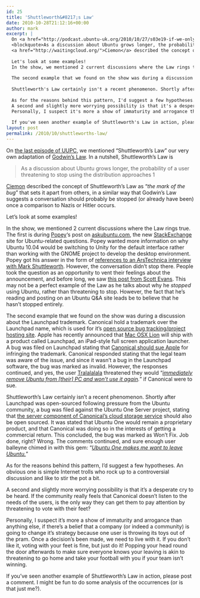 ```yaml
---
id: 25
title: 'Shuttleworth&#8217;s Law'
date: 2010-10-28T21:12:16+00:00
author: mark
excerpt: |
  On <a href="http://podcast.ubuntu-uk.org/2010/10/27/s03e19-if-we-only-knew/">the last episode of UUPC</a>, we mentioned "Shuttleworth's Law" our very own adaptation of <a href="http://en.wikipedia.org/wiki/Godwin%27s_law">Godwin's Law</a>. In a nutshell, Shuttleworth's Law is
  <blockquote>As a discussion about Ubuntu grows longer, the probability of a user threatening to stop using the distribution approaches 1</blockquote>
  <a href="http://waitingcloud.org/">Ciemon</a> described the concept of Shuttleworth's Law as "<cite>the mark of the bug</cite>" that sets it apart from others, in a similar way that Godwin's Law suggests a conversation should probably be stopped (or already have been) once a comparison to Nazis or Hitler occurs.
  
  Let's look at some examples!
  In the show, we mentioned 2 current discussions where the Law rings true. The first is during <a href="http://popey.com">Popey</a>'s post on <a href="http://askubuntu.com">askubuntu.com</a>, the new <a href="http://stackexchange.com">StackExchange</a> site for Ubuntu-related questions. Popey wanted more information on why Ubuntu 10.04 would be switching to Unity for the default interface rather than working with the GNOME project to develop the desktop environment. Popey got his answer in the form of <a href="http://askubuntu.com/questions/9424/why-is-ubuntu-11-04-switching-to-unity/9480#9480">references to an ArsTechnica interview with Mark Shuttleworth</a>. However, the conversation didn't stop there. People took the question as an opportunity to vent their feelings about the announcement, and before long, we saw <a href="http://askubuntu.com/questions/9424/why-is-ubuntu-11-04-switching-to-unity/9459#9459">this post from Scott Evans</a>. This may not be a perfect example of the Law as he talks about why he <em>stopped</em> using Ubuntu, rather than threatening to stop. However, the fact that he's reading and posting on an Ubuntu Q&A site leads be to believe that he hasn't stopped entirely.
  
  The second example that we found on the show was during a discussion about the Launchpad trademark.  Canonical hold a trademark over the Launchpad name, which is used for it's <a href="http://launchpad.net">open source bug tracking/project hosting site</a>. Apple has recently announced that <a href="http://www.apple.com/macosx/lion/">Mac OSX Lion</a> will ship with a product called Launchpad, an iPad-style full screen application launcher.  A bug was filed on Launchpad stating that <a href="https://bugs.launchpad.net/launchpad/+bug/664107">Canonical should sue Apple</a> for infringing the trademark. Canonical responded stating that the legal team was aware of the issue, and since it wasn't a bug in the Launchpad software, the bug was marked as invalid. However, the responses continued, and yes, the user <a href="https://bugs.launchpad.net/launchpad/+bug/664107/comments/13">Tralalalala</a> threatened they would "<cite><a href="https://bugs.launchpad.net/launchpad/+bug/664107/comments/13">immediately remove Ubuntu from [their] PC and won't use it again</a>.</cite>" if Canonical were to sue.
  
  Shuttleworth's Law certainly isn't a recent phenomenon. Shortly after Launchpad was open-sourced following pressure from the Ubuntu community, a bug was filed against the Ubuntu One Server project, stating that <a href="https://bugs.launchpad.net/ubuntuone-servers/+bug/375272">the server component of Canonical's cloud storage service</a> should also be open sourced.  It was stated that Ubuntu One would remain a proprietary product, and that Canonical was doing so in the interests of getting a commercial return. This concluded, the bug was marked as Won't Fix. Job done, right? Wrong. The comments continued, and sure enough user balleyne chimed in with this gem: "<cite><a href="https://bugs.launchpad.net/ubuntuone-servers/+bug/375272/comments/37">Ubuntu One makes me want to leave Ubuntu.</a></cite>"
  
  As for the reasons behind this pattern, I'd suggest a few hypotheses. An obvious one is simple Internet trolls who rock up to a controversial discussion and like to stir the pot a bit.
  A second and slightly more worrying possibility is that it's a desperate cry to be heard. If the community really feels that Canonical doesn't listen to the needs of the users, is the only way they can get them to pay attention by threatening to vote with their feet?
  Personally, I suspect it's more a show of immaturity and arrogance than anything else, if there's a belief that a company (or indeed a community) is going to change it's strategy because one user is throwing its toys out of the pram. Once a decision's been made, we need to live with it. If you don't like it, voting with your feet is fine, but just do it! Popping your head round the door afterwards to make sure everyone knows your leaving is akin to threatening to go home and take your football with you if your team isn't winning.
  
  If you've seen another example of Shuttleworth's Law in action, please post a comment. I might be fun to do some analysis of the occurrences (or is that just me?).
layout: post
permalink: /2010/10/shuttleworths-law/
---
```

On [the last episode of UUPC](http://podcast.ubuntu-uk.org/2010/10/27/s03e19-if-we-only-knew/), we mentioned &#8220;Shuttleworth&#8217;s Law&#8221; our very own adaptation of [Godwin&#8217;s Law](http://en.wikipedia.org/wiki/Godwin%27s_law). In a nutshell, Shuttleworth&#8217;s Law is

> As a discussion about Ubuntu grows longer, the probability of a user threatening to stop using the distribution approaches 1

[Ciemon](http://waitingcloud.org/) described the concept of Shuttleworth&#8217;s Law as &#8220;<cite>the mark of the bug</cite>&#8221; that sets it apart from others, in a similar way that Godwin&#8217;s Law suggests a conversation should probably be stopped (or already have been) once a comparison to Nazis or Hitler occurs.

Let&#8217;s look at some examples!
  
In the show, we mentioned 2 current discussions where the Law rings true. The first is during [Popey](http://popey.com)&#8216;s post on [askubuntu.com](http://askubuntu.com), the new [StackExchange](http://stackexchange.com) site for Ubuntu-related questions. Popey wanted more information on why Ubuntu 10.04 would be switching to Unity for the default interface rather than working with the GNOME project to develop the desktop environment. Popey got his answer in the form of [references to an ArsTechnica interview with Mark Shuttleworth](http://askubuntu.com/questions/9424/why-is-ubuntu-11-04-switching-to-unity/9480#9480). However, the conversation didn&#8217;t stop there. People took the question as an opportunity to vent their feelings about the announcement, and before long, we saw [this post from Scott Evans](http://askubuntu.com/questions/9424/why-is-ubuntu-11-04-switching-to-unity/9459#9459). This may not be a perfect example of the Law as he talks about why he _stopped_ using Ubuntu, rather than threatening to stop. However, the fact that he&#8217;s reading and posting on an Ubuntu Q&A site leads be to believe that he hasn&#8217;t stopped entirely.

The second example that we found on the show was during a discussion about the Launchpad trademark. Canonical hold a trademark over the Launchpad name, which is used for it&#8217;s [open source bug tracking/project hosting site](http://launchpad.net). Apple has recently announced that [Mac OSX Lion](http://www.apple.com/macosx/lion/) will ship with a product called Launchpad, an iPad-style full screen application launcher. A bug was filed on Launchpad stating that [Canonical should sue Apple](https://bugs.launchpad.net/launchpad/+bug/664107) for infringing the trademark. Canonical responded stating that the legal team was aware of the issue, and since it wasn&#8217;t a bug in the Launchpad software, the bug was marked as invalid. However, the responses continued, and yes, the user [Tralalalala](https://bugs.launchpad.net/launchpad/+bug/664107/comments/13) threatened they would &#8220;<cite><a href="https://bugs.launchpad.net/launchpad/+bug/664107/comments/13">immediately remove Ubuntu from [their] PC and won&#8217;t use it again</a>.</cite>&#8221; if Canonical were to sue.

Shuttleworth&#8217;s Law certainly isn&#8217;t a recent phenomenon. Shortly after Launchpad was open-sourced following pressure from the Ubuntu community, a bug was filed against the Ubuntu One Server project, stating that [the server component of Canonical&#8217;s cloud storage service](https://bugs.launchpad.net/ubuntuone-servers/+bug/375272) should also be open sourced. It was stated that Ubuntu One would remain a proprietary product, and that Canonical was doing so in the interests of getting a commercial return. This concluded, the bug was marked as Won&#8217;t Fix. Job done, right? Wrong. The comments continued, and sure enough user balleyne chimed in with this gem: &#8220;<cite><a href="https://bugs.launchpad.net/ubuntuone-servers/+bug/375272/comments/37">Ubuntu One makes me want to leave Ubuntu.</a></cite>&#8221;

As for the reasons behind this pattern, I&#8217;d suggest a few hypotheses. An obvious one is simple Internet trolls who rock up to a controversial discussion and like to stir the pot a bit.
  
A second and slightly more worrying possibility is that it&#8217;s a desperate cry to be heard. If the community really feels that Canonical doesn&#8217;t listen to the needs of the users, is the only way they can get them to pay attention by threatening to vote with their feet?
  
Personally, I suspect it&#8217;s more a show of immaturity and arrogance than anything else, if there&#8217;s a belief that a company (or indeed a community) is going to change it&#8217;s strategy because one user is throwing its toys out of the pram. Once a decision&#8217;s been made, we need to live with it. If you don&#8217;t like it, voting with your feet is fine, but just do it! Popping your head round the door afterwards to make sure everyone knows your leaving is akin to threatening to go home and take your football with you if your team isn&#8217;t winning.

If you&#8217;ve seen another example of Shuttleworth&#8217;s Law in action, please post a comment. I might be fun to do some analysis of the occurrences (or is that just me?).